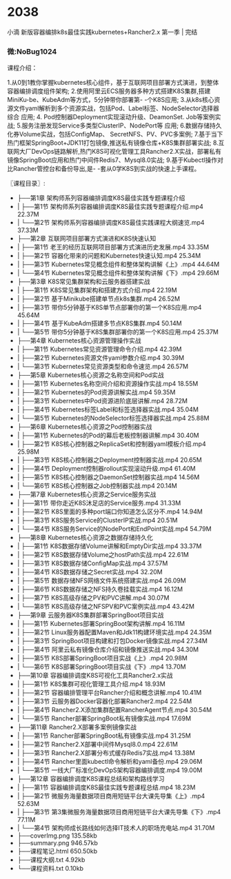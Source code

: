 # 2038
小滴 新版容器编排k8s最佳实践kubernetes+Rancher2.x 第一季 | 完结
### 微:NoBug1024 


课程介绍：

1.从0到1教你掌握kubernetes核心组件，基于互联网项目部署方式演进，到整体容器编排调度组件架构;
2.使用阿里云ECS服务器多种方式搭建K8S集群,搭建MiniKu-be、KubeAdm等方式，5分钟带你部署第- -个K8S应用;
3.从k8s核心资源文件yaml解析到多个资源实战，包括Pod、Label标签、NodeSelector选择器综合 应用;
4. Pod控制器Deployment实现滚动升级、DeamonSet. Job等案例实战;
5.服务注册发现Service多类型ClusterIP、NodePort等 应用;
6.数据存储持久化券Volume实战，包括ConfigMap、 SecretNFS、PV、PVC多案例;
7.基于当下热门框架SpringBoot+JDK11打包镜像,推送私有镜像仓库+K8S集群部署实战;
8.互联网大厂DevOps链路解析,热门K8S可视化管理工具Rancher2.X实战，部署私有镜像SpringBoot应用和热门中间件Redis7、Mysql8.0实战;
9.基于Kubectl操作对比Rancher管控台和备份导出,是- -套从0学K8S到实战的快速上手课程。



〖课程目录〗:

- ├──第1章 架构师系列容器编排调度K8S最佳实践专题课程介绍  
- |   ├──第1节 架构师系列容器编排调度K8S最佳实践专题课程介绍.mp4  22.37M
- |   └──第2节 架构师系列容器编排调度K8S最佳实践课程大纲速览.mp4  37.33M
- ├──第2章 互联⽹项⽬部署⽅式演进和K8S快速认知  
- |   ├──第1节 老王的经历互联网项目部署方式演进历史发展.mp4  33.35M
- |   ├──第2节 容器化带来的问题和Kubernetes快速认知.mp4  25.34M
- |   ├──第3节 Kubernetes常见概念组件和整体架构讲解《上》.mp4  44.64M
- |   └──第4节 Kubernetes常见概念组件和整体架构讲解《下》.mp4  29.66M
- ├──第3章 K8S常⻅集群架构和云服务器搭建实战  
- |   ├──第1节 K8S常见集群架构和搭建方式介绍.mp4  22.19M
- |   ├──第2节 基于Minikube搭建单节点k8s集群.mp4  26.52M
- |   ├──第3节 带你5分钟基于K8S单节点部署你的第一个K8S应用.mp4  45.64M
- |   ├──第4节 基于KubeAdm搭建多节点K8S集群.mp4  50.14M
- |   └──第5节 带你5分钟基于K8S集群部署你的第一个K8S应用.mp4  25.37M
- ├──第4章 Kubernetes核⼼资源管理操作实战  
- |   ├──第1节 Kubernetes常见资源管理命令介绍.mp4  42.39M
- |   ├──第2节 Kubernetes资源文件yaml参数介绍.mp4  30.39M
- |   └──第3节 Kubernetes常见资源类型和命令速览.mp4  26.57M
- ├──第5章 Kubernetes核⼼资源之名称空间和Pod实战  
- |   ├──第1节 Kubernetes名称空间介绍和资源操作实战.mp4  18.55M
- |   ├──第2节 Kubernetes的Pod资源讲解实战.mp4  59.35M
- |   ├──第3节 Kubernetes中Pod资源进阶底层讲解.mp4  28.72M
- |   ├──第4节 Kubernetes标签Label和标签选择器实战.mp4  35.04M
- |   └──第5节 Kubernetes的NodeSelector标签选择器实战.mp4  25.88M
- ├──第6章 Kubernetes核⼼资源之Pod控制器实战  
- |   ├──第1节 Kubernetes的Pod的幕后老板控制器讲解.mp4  30.40M
- |   ├──第2节 K8S核心控制器之ReplicaSet和控制器yaml模板介绍.mp4  25.98M
- |   ├──第3节 K8S核心控制器之Deployment控制器实战.mp4  20.65M
- |   ├──第4节 Deployment控制器rollout实现滚动升级.mp4  61.40M
- |   ├──第5节 K8S核心控制器之DaemonSet控制器实战.mp4  14.56M
- |   └──第6节 K8S核心控制器之Job控制器实战.mp4  20.14M
- ├──第7章 Kubernetes核⼼资源之Service服务实战  
- |   ├──第1节 带你走近K8S沐足店的Service服务.mp4  31.33M
- |   ├──第2节 K8S里面的多种port端口你知道怎么区分不.mp4  14.94M
- |   ├──第3节 K8S服务Service的ClusterIP实战.mp4  20.51M
- |   └──第4节 K8S服务Service的NodePort和EndPoint实战.mp4  54.79M
- ├──第8章 Kubernetes核⼼资源之数据存储持久化  
- |   ├──第1节 K8S数据存储Volume讲解和EmptyDir实战.mp4  33.37M
- |   ├──第2节 K8S数据存储Volume之hostPath实战.mp4  22.61M
- |   ├──第3节 K8S数据存储ConfigMap实战.mp4  37.57M
- |   ├──第4节 K8S数据存储之Secret实战.mp4  32.20M
- |   ├──第5节 数据存储NFS网络文件系统搭建实战.mp4  26.09M
- |   ├──第6节 K8S数据存储之NFS持久卷挂载实战.mp4  16.12M
- |   ├──第7节 K8S高级存储之PV和PVC讲解.mp4  30.07M
- |   └──第8节 K8S高级存储之NFSPV和PVC案例实战.mp4  43.42M
- ├──第9章 云服务器K8S集群部署SpringBoot项⽬实战  
- |   ├──第1节 Kubernetes部署SpringBoot架构讲解.mp4  16.11M
- |   ├──第2节 Linux服务器配置Maven和Jdk11构建环境实战.mp4  24.35M
- |   ├──第3节 SpringBoot项目构建和打包Docker镜像实战.mp4  27.34M
- |   ├──第4节 阿里云私有镜像仓库介绍和镜像推送实战.mp4  34.30M
- |   ├──第5节 K8S部署SpringBoot项目实战《上》.mp4  20.98M
- |   └──第6节 K8S部署SpringBoot项目实战《下》.mp4  13.70M
- ├──第10章 容器编排调度K8S可视化⼯具Rancher2.x实战  
- |   ├──第1节 K8S集群可视化管理工具介绍.mp4  18.93M
- |   ├──第2节 容器编排管理平台Rancher介绍和概念讲解.mp4  10.41M
- |   ├──第3节 云服务器Docker容器化部署Rancher2.mp4  22.54M
- |   ├──第4节 Rancher2.X添加集群配置RancherAgent节点.mp4  30.54M
- |   └──第5节 Rancher部署SpringBoot私有镜像实战.mp4  17.69M
- ├──第11章 Rancher2.X部署多案例镜像实战  
- |   ├──第1节 Rancher部署SpringBoot私有镜像实战.mp4  31.25M
- |   ├──第2节 Rancher2.X部署中间件Mysql8.0.mp4  22.61M
- |   ├──第3节 Rancher2.X部署分布式缓存Redis7实战.mp4  13.38M
- |   ├──第4节 Rancher里面kubectl命令解析和yaml备份.mp4  29.06M
- |   └──第5节 一线大厂标准化DevOpS架构容器编排调度.mp4  19.00M
- ├──第12章 容器编排调度K8S课程总结和架构路线学习  
- |   ├──第1节 容器编排调度K8S最佳实践专题课程总结.mp4  18.23M
- |   ├──第2节 微服务海量数据项⽬商⽤短链平台⼤课先导集《上》.mp4  52.63M
- |   ├──第3节 第3集微服务海量数据项⽬商⽤短链平台⼤课先导集《下》.mp4  77.11M
- |   └──第4节 架构师成长路线如何选择IT技术人的职场充电站.mp4  31.70M
- ├──coverImg.png  135.58kb
- ├──summary.png  946.57kb
- ├──课程笔记.html  650.50kb
- ├──课程大纲.txt  4.92kb
- └──课程资料.txt  0.10kb
